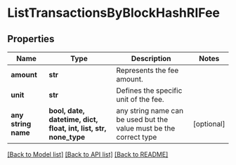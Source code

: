 # ListTransactionsByBlockHashRIFee


## Properties
Name | Type | Description | Notes
------------ | ------------- | ------------- | -------------
**amount** | **str** | Represents the fee amount. | 
**unit** | **str** | Defines the specific unit of the fee. | 
**any string name** | **bool, date, datetime, dict, float, int, list, str, none_type** | any string name can be used but the value must be the correct type | [optional]

[[Back to Model list]](../README.md#documentation-for-models) [[Back to API list]](../README.md#documentation-for-api-endpoints) [[Back to README]](../README.md)


